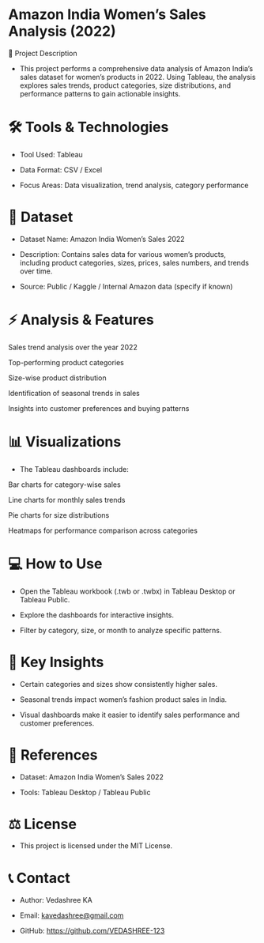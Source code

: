  # Amazon India Women’s Sales Analysis (2022)
📄 Project Description

 - This project performs a comprehensive data analysis of Amazon India’s sales dataset for women’s products in 2022. Using Tableau, the analysis explores sales trends, product categories, size distributions, and performance patterns to gain actionable insights.

# 🛠️ Tools & Technologies

 - Tool Used: Tableau

 - Data Format: CSV / Excel

 - Focus Areas: Data visualization, trend analysis, category performance

# 📂 Dataset

 - Dataset Name: Amazon India Women’s Sales 2022

 - Description: Contains sales data for various women’s products, including product categories, sizes, prices, sales numbers, and trends over time.

 - Source: Public / Kaggle / Internal Amazon data (specify if known)

# ⚡ Analysis & Features

Sales trend analysis over the year 2022

Top-performing product categories

Size-wise product distribution

Identification of seasonal trends in sales

Insights into customer preferences and buying patterns

# 📊 Visualizations

 - The Tableau dashboards include:

Bar charts for category-wise sales

Line charts for monthly sales trends

Pie charts for size distributions

Heatmaps for performance comparison across categories

# 💻 How to Use

 - Open the Tableau workbook (.twb or .twbx) in Tableau Desktop or Tableau Public.

 - Explore the dashboards for interactive insights.

 - Filter by category, size, or month to analyze specific patterns.

# 🚀 Key Insights

 - Certain categories and sizes show consistently higher sales.

 - Seasonal trends impact women’s fashion product sales in India.

 - Visual dashboards make it easier to identify sales performance and customer preferences.

# 📖 References

 - Dataset: Amazon India Women’s Sales 2022

 - Tools: Tableau Desktop / Tableau Public

# ⚖️ License

 - This project is licensed under the MIT License.

# 📞 Contact

 - Author: Vedashree KA

 - Email: kavedashree@gmail.com

 - GitHub: https://github.com/VEDASHREE-123
